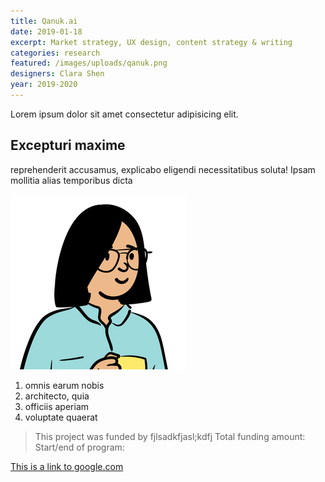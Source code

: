 ```yaml
---
title: Qanuk.ai
date: 2019-01-18
excerpt: Market strategy, UX design, content strategy & writing
categories: research
featured: /images/uploads/qanuk.png
designers: Clara Shen
year: 2019-2020
---
```

Lorem ipsum dolor sit amet consectetur adipisicing elit.

## Excepturi maxime

reprehenderit accusamus, explicabo eligendi necessitatibus soluta! Ipsam mollitia alias temporibus dicta

![gatsby tutorial](../images/gatsby-tutorial.png)

1. omnis earum nobis
2. architecto, quia
3. officiis aperiam
4. voluptate quaerat

> This project was funded by fjlsadkfjasl;kdfj
> Total funding amount:
> Start/end of program:

[This is a link to google.com](google.com)